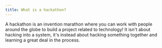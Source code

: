 ```yaml
---
title: What is a hackathon?
---
```

A hackathon is an invention marathon where you can work with people around the globe to build a project related to technology! It isn't about hacking into a system, it's instead about hacking something together and learning a great deal in the process.
